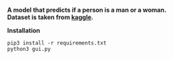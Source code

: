 **A model that predicts if a person is a man or a woman.**  
**Dataset is taken from [kaggle](https://www.kaggle.com/playlist/men-women-classification).**

**Installation**
```
pip3 install -r requirements.txt
python3 gui.py
```
